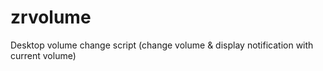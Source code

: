 # zrvolume
Desktop volume change script (change volume &amp; display notification with current volume)
